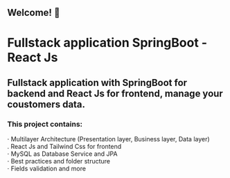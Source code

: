 ## Welcome! 👋

# Fullstack application SpringBoot -React Js
## Fullstack application with SpringBoot for backend and React Js for frontend, manage your coustomers data.


### This project contains: 

⋅ Multilayer Architecture (Presentation layer, Business layer, Data layer)\
. React Js and Tailwind Css for frontend\
⋅ MySQL as Database Service and JPA \
⋅ Best practices and folder structure \
⋅ Fields validation and more 

